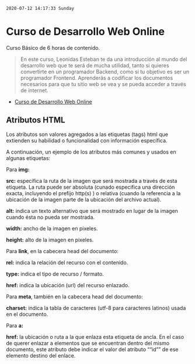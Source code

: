 `2020-07-12 14:17:33 Sunday`

# Curso de Desarrollo Web Online

Curso Básico de 6 horas de contenido.

> En este curso, Leonidas Esteban te da una introducción al mundo del desarrollo web que te será de mucha utilidad, tanto si quieres convertirte en un programador Backend, como si tu objetivo es ser un programador Frontend. Aprenderás a codificar los documentos necesarios para que tu sitio web se vea y se pueda acceder a través de internet.

* [Curso de Desarrollo Web Online]( https://platzi.com/clases/html5-css3/ "Curso de Desarrollo Web Online")


## Atributos HTML
Los atributos son valores agregados a las etiquetas (tags) html que extienden su habilidad o funcionalidad con información específica.

A continuación, un ejemplo de los atributos más comunes y usados en algunas etiquetas:

Para **img:**

**src:** específica la ruta de la imagen que será mostrada a través de esta etiqueta. La ruta puede ser absoluta (cunado especifica una dirección exacta, incluyendo el prefijo http(s) ) o relativa (cuando la referencia a la ubicación de la imagen parte de la ubicación del archivo actual).

**alt:** indica un texto alternativo que será mostrado en lugar de la imagen cuando ésta no pueda ser mostrada.

**width:** ancho de la imagen en pixeles.

**height:** alto de la imagen en pixeles.

Para **link**, en la cabecera head del documento:

**rel:** indica la relación del recurso con el contenido.

**type:** indica el tipo de recurso / formato.

**href:** indica la ubicación (url) del recurso enlazado.

Para **meta**, también en la cabecera head del documento:

**charset:** indica la tabla de caracteres (utf-8 para caracteres latinos) usada en el documento.

Para **a:**

**href:** la ubicación o ruta a la que enlaza esta etiqueta de ancla. En el caso de querer enlazar a elementos que se encuentran dentro del mismo documento, este atributo debe indicar el valor del atributo ““id”” de ese elemento destino del enlace.
